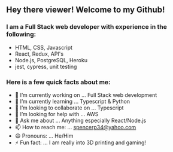 ## Hey there viewer! Welcome to my Github!

### I am a Full Stack web developer with experience in the following:
- HTML, CSS, Javascript
- React, Redux, API's
- Node.js, PostgreSQL, Heroku
- jest, cypress, unit testing

### Here is a few quick facts about me:

- 🔭 I’m currently working on ... Full Stack web development
- 🌱 I’m currently learning ... Typescript & Python
- 👯 I’m looking to collaborate on ... Typescript
- 🤔 I’m looking for help with ... AWS
- 💬 Ask me about ... Anything especially React/Node.js
- 📫 How to reach me: ... spencerp34@yahoo.com
- 😄 Pronouns: ... He/Him
- ⚡ Fun fact: ... I am really into 3D printing and gaming!
